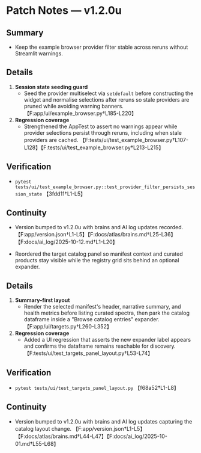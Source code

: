 # Patch Notes — v1.2.0u

## Summary
- Keep the example browser provider filter stable across reruns without Streamlit warnings.

## Details
1. **Session state seeding guard**
   - Seed the provider multiselect via `setdefault` before constructing the widget and normalise selections after reruns so stale providers are pruned while avoiding warning banners. 【F:app/ui/example_browser.py†L185-L220】
2. **Regression coverage**
   - Strengthened the AppTest to assert no warnings appear while provider selections persist through reruns, including when stale providers are cached. 【F:tests/ui/test_example_browser.py†L107-L128】【F:tests/ui/test_example_browser.py†L213-L215】

## Verification
- `pytest tests/ui/test_example_browser.py::test_provider_filter_persists_session_state` 【3fdd11†L1-L5】

## Continuity
- Version bumped to v1.2.0u with brains and AI log updates recorded. 【F:app/version.json†L1-L5】【F:docs/atlas/brains.md†L25-L36】【F:docs/ai_log/2025-10-12.md†L1-L20】

- Reordered the target catalog panel so manifest context and curated products stay visible while the registry grid sits behind an optional expander.

## Details
1. **Summary-first layout**
   - Render the selected manifest's header, narrative summary, and health metrics before listing curated spectra, then park the catalog dataframe inside a "Browse catalog entries" expander. 【F:app/ui/targets.py†L260-L352】
2. **Regression coverage**
   - Added a UI regression that asserts the new expander label appears and confirms the dataframe remains reachable for discovery. 【F:tests/ui/test_targets_panel_layout.py†L53-L74】

## Verification
- `pytest tests/ui/test_targets_panel_layout.py` 【f68a52†L1-L8】

## Continuity
- Version bumped to v1.2.0u with brains and AI log updates capturing the catalog layout change. 【F:app/version.json†L1-L5】【F:docs/atlas/brains.md†L44-L47】【F:docs/ai_log/2025-10-01.md†L55-L68】
